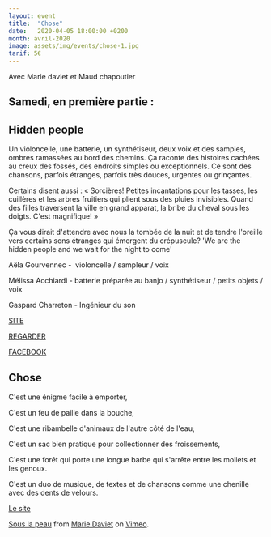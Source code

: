 ```yaml
---
layout: event
title:  "Chose"
date:   2020-04-05 18:00:00 +0200
month: avril-2020
image: assets/img/events/chose-1.jpg
tarif: 5€
---
```


Avec Marie daviet et Maud chapoutier


## Samedi, en première partie :

## Hidden people

Un violoncelle, une batterie, un synthétiseur, deux voix et des samples, ombres ramassées au bord des chemins.
Ça raconte des histoires cachées au creux des fossés, des endroits simples ou exceptionnels.
Ce sont des chansons, parfois étranges, parfois très douces, urgentes ou grinçantes.

Certains disent aussi :
« Sorcières! Petites incantations pour les tasses, les cuillères et les arbres fruitiers qui plient sous des pluies invisibles. Quand des filles traversent la ville en grand apparat, la bribe du cheval sous les doigts. C'est magnifique! »

Ça vous dirait d'attendre avec nous la tombée de la nuit et de tendre l'oreille vers certains sons étranges qui émergent du crépuscule?
'We are the hidden people and we wait for the night to come'


Aëla Gourvennec -  violoncelle / sampleur / voix

Mélissa Acchiardi - batterie préparée au banjo / synthétiseur / petits objets / voix

Gaspard Charreton - Ingénieur du son

<a href="https://duretdoux.com/artistes/hiddenpeople/">SITE </a>

<a href="https://www.youtube.com/watch?v=nDvIfVL33kM">REGARDER</a>

<a href="https://www.facebook.com/hiddenpeopleduo/" target="_blank" rel="noopener noreferrer">FACEBOOK</a>


## Chose

C'est une énigme facile à emporter,

C'est un feu de paille dans la bouche,

C'est une ribambelle d'animaux de l'autre côté de l'eau,

C'est un sac bien pratique pour collectionner des froissements,

C'est une forêt qui porte une longue barbe qui s'arrête entre les mollets et les genoux.

C'est un duo de musique, de textes et de chansons comme une chenille avec des dents de velours.

[Le site](https://davietmarie.wixsite.com/chose)

[Sous la peau](https://vimeo.com/359776165) from [Marie Daviet](https://vimeo.com/user102835710) on [Vimeo](https://vimeo.com).
